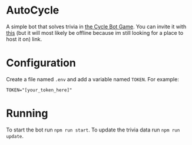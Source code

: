 # AutoCycle
A simple bot that solves trivia in [the Cycle Bot Game](https://github.com/cursorweb/Cycle-Bot-Game). You can invite it with [this](https://discord.com/api/oauth2/authorize?client_id=1112810003200491601&permissions=3072&scope=bot) (but it will most likely be offline because im still looking for a place to host it on) link.

# Configuration
Create a file named `.env` and add a variable named `TOKEN`. For example:
```env
TOKEN="[your_token_here]"
```

# Running
To start the bot run `npm run start`.
To update the trivia data run `npm run update`.
